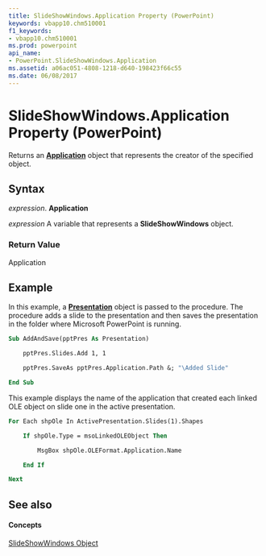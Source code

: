 ```yaml
---
title: SlideShowWindows.Application Property (PowerPoint)
keywords: vbapp10.chm510001
f1_keywords:
- vbapp10.chm510001
ms.prod: powerpoint
api_name:
- PowerPoint.SlideShowWindows.Application
ms.assetid: a06ac051-4808-1218-d640-198423f66c55
ms.date: 06/08/2017
---
```



# SlideShowWindows.Application Property (PowerPoint)

Returns an  **[Application](PowerPoint.Application.md)** object that represents the creator of the specified object.


## Syntax

 _expression_. **Application**

 _expression_ A variable that represents a **SlideShowWindows** object.


### Return Value

Application


## Example

In this example, a  **[Presentation](PowerPoint.Presentation.md)** object is passed to the procedure. The procedure adds a slide to the presentation and then saves the presentation in the folder where Microsoft PowerPoint is running.


```vb
Sub AddAndSave(pptPres As Presentation)

    pptPres.Slides.Add 1, 1

    pptPres.SaveAs pptPres.Application.Path &; "\Added Slide"

End Sub
```

This example displays the name of the application that created each linked OLE object on slide one in the active presentation.




```vb
For Each shpOle In ActivePresentation.Slides(1).Shapes

    If shpOle.Type = msoLinkedOLEObject Then

        MsgBox shpOle.OLEFormat.Application.Name

    End If

Next
```


## See also


#### Concepts


[SlideShowWindows Object](PowerPoint.SlideShowWindows.md)

